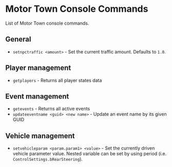 # Motor Town Console Commands

List of Motor Town console commands.

## General

* `setnpctraffic <amount>` - Set the current traffic amount. Defaults to `1.0`.

## Player management

* `getplayers` - Returns all player states data

## Event management

* `getevents` - Returns all active events
* `updateeventname <guid> <new name>` - Update an event name by its given GUID

## Vehicle management

* `setvehicleparam <param.param1> <value>` - Set the currently driven vehicle parameter value. Nested variable can be set by using period (i.e. `ControlSettings.bRearSteering`).
